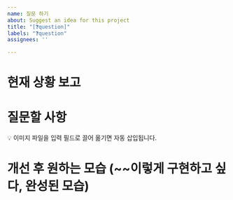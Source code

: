 ```yaml
---
name: 질문 하기
about: Suggest an idea for this project
title: "[❓question]"
labels: "❓question"
assignees: ''

---
```


# 현재 상황 보고


# 질문할 사항 
💡 이미지 파일을 입력 필드로 끌어 옮기면 자동 삽입됩니다. 

# 개선 후 원하는 모습 (~~이렇게 구현하고 싶다, 완성된 모습)



